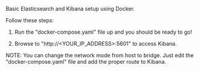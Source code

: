 Basic Elasticsearch and Kibana setup using Docker.

Follow these steps:
1) Run the "docker-compose.yaml" file up and you should be ready to go!

2) Browse to "http://<YOUR_IP_ADDRESS>:5601" to access Kibana.

NOTE:
You can change the network mode from host to bridge. Just edit the "docker-compose.yaml" file and add the proper route to Kibana.
